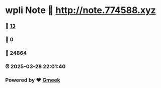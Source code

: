 # wpli Note :link: http://note.774588.xyz 
### :page_facing_up: [13](http://note.774588.xyz/tag.html) 
### :speech_balloon: 0 
### :hibiscus: 24864 
### :alarm_clock: 2025-03-28 22:01:40 
### Powered by :heart: [Gmeek](https://github.com/Meekdai/Gmeek)
